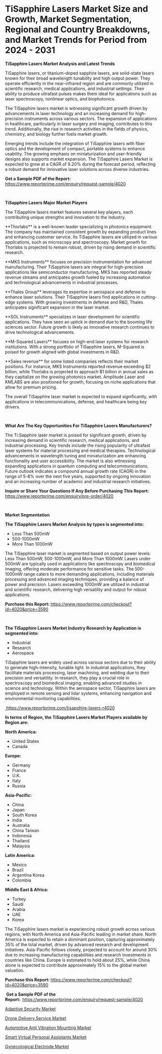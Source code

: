 <p><h1>TiSapphire Lasers Market Size and Growth, Market Segmentation, Regional and Country Breakdowns, and Market Trends for Period from 2024 -  2031</h1></p><p><strong>TiSapphire Lasers Market Analysis and Latest Trends</strong></p>
<p><p>TiSapphire lasers, or titanium-doped sapphire lasers, are solid-state lasers known for their broad wavelength tunability and high output power. They operate efficiently in the near-infrared region and are commonly utilized in scientific research, medical applications, and industrial settings. Their ability to produce ultrafast pulses makes them ideal for applications such as laser spectroscopy, nonlinear optics, and biophotonics.</p><p>The TiSapphire lasers market is witnessing significant growth driven by advancements in laser technology and an increasing demand for high-precision instruments across various sectors. The expansion of applications in healthcare, particularly in laser surgery and imaging, contributes to this trend. Additionally, the rise in research activities in the fields of physics, chemistry, and biology further fuels market growth. </p><p>Emerging trends include the integration of TiSapphire lasers with fiber optics and the development of compact, portable systems to enhance usability. The growing emphasis on miniaturization and user-friendly designs also supports market expansion. The TiSapphire Lasers Market is expected to grow at a CAGR of 9.20% during the forecast period, reflecting a robust demand for innovative laser solutions across diverse industries.</p></p>
<p><strong>Get a Sample PDF of the Report:&nbsp;</strong> <a href="https://www.reportprime.com/enquiry/request-sample/4020">https://www.reportprime.com/enquiry/request-sample/4020</a></p>
<p>&nbsp;</p>
<p><strong>TiSapphire Lasers Major Market Players</strong></p>
<p><p>The TiSapphire lasers market features several key players, each contributing unique strengths and innovation to the industry.</p><p>**Thorlabs** is a well-known leader specializing in photonics equipment. The company has maintained consistent growth by expanding product lines and enhancing customer service. Its TiSapphire lasers are utilized in various applications, such as microscopy and spectroscopy. Market growth for Thorlabs is projected to remain robust, driven by rising demand in scientific research.</p><p>**MKS Instruments** focuses on precision instrumentation for advanced manufacturing. Their TiSapphire lasers are integral for high-precision applications like semiconductor manufacturing. MKS has reported steady revenue streams and anticipates growth fueled by increasing automation and technological advancements in industrial processes.</p><p>**Thales Group** leverages its expertise in aerospace and defense to enhance laser solutions. Their TiSapphire lasers find applications in cutting-edge systems. With growing investments in defense and R&D, Thales anticipates significant expansion in the laser market.</p><p>**SOL Instruments** specializes in laser development for scientific applications. They have seen an uptick in demand due to the booming life sciences sector. Future growth is likely as innovative research continues to drive technological advancements.</p><p>**M-Squared Lasers** focuses on high-end laser systems for research institutions. With a strong portfolio of TiSapphire lasers, M-Squared is poised for growth aligned with global investments in R&D.</p><p>**Sales revenue** for some listed companies reflects their market positions. For instance, MKS Instruments reported revenue exceeding $2 billion, while Thorlabs is projected to approach $1 billion in annual sales as they capitalize on the growing photonics market. Amplitude Laser and KMLABS are also positioned for growth, focusing on niche applications that allow for premium pricing. </p><p>The overall TiSapphire laser market is expected to expand significantly, with applications in telecommunications, defense, and healthcare being key drivers.</p></p>
<p>&nbsp;</p>
<p><strong>What Are The Key Opportunities For TiSapphire Lasers Manufacturers?</strong></p>
<p><p>The Ti:Sapphire laser market is poised for significant growth, driven by increasing demand in scientific research, medical applications, and industrial processing. Key trends include the rising popularity of ultrafast laser systems for material processing and medical therapies. Technological advancements in wavelength tuning and miniaturization are enhancing functionality and user accessibility. The market is also witnessing expanding applications in quantum computing and telecommunications. Future outlook indicates a compound annual growth rate (CAGR) in the range of 5-8% over the next five years, supported by ongoing innovation and an increasing number of academic and industrial research initiatives.</p></p>
<p><strong>Inquire or Share Your Questions If Any Before Purchasing This Report:</strong> <a href="https://www.reportprime.com/enquiry/pre-order/4020">https://www.reportprime.com/enquiry/pre-order/4020</a></p>
<p>&nbsp;</p>
<p><strong>Market Segmentation</strong></p>
<p><strong>The TiSapphire Lasers Market Analysis by types is segmented into:</strong></p>
<p><ul><li>Less Than 500mW</li><li>500-1000mW</li><li>More Than 1000mW</li></ul></p>
<p><p>The TiSapphire laser market is segmented based on output power levels: Less Than 500mW, 500-1000mW, and More Than 1000mW. Lasers under 500mW are typically used in applications like spectroscopy and biomedical imaging, offering moderate performance for sensitive tasks. The 500-1000mW range caters to more demanding applications, including materials processing and advanced imaging techniques, providing a balance of power and precision. Lasers exceeding 1000mW are utilized in industrial and scientific research, delivering high versatility and output for robust applications.</p></p>
<p><strong>Purchase this Report:&nbsp;</strong><a href="https://www.reportprime.com/checkout?id=4020&price=3590">https://www.reportprime.com/checkout?id=4020&price=3590</a></p>
<p>&nbsp;</p>
<p><strong>The TiSapphire Lasers Market Industry Research by Application is segmented into:</strong></p>
<p><ul><li>Industrial</li><li>Research</li><li>Aerospace</li></ul></p>
<p><p>TiSapphire lasers are widely used across various sectors due to their ability to generate high-intensity, tunable light. In industrial applications, they facilitate materials processing, laser machining, and welding due to their precision and versatility. In research, they play a crucial role in spectroscopy and biomedical imaging, enabling advanced studies in science and technology. Within the aerospace sector, TiSapphire lasers are employed in remote sensing and lidar systems, enhancing navigation and environmental monitoring capabilities.</p></p>
<p><a href="https://www.reportprime.com/tisapphire-lasers-r4020">&nbsp;https://www.reportprime.com/tisapphire-lasers-r4020</a></p>
<p><strong>In terms of Region, the TiSapphire Lasers Market Players available by Region are:</strong></p>
<p>
    <p> <strong> North America: </strong>
        <ul>
            <li>United States</li>
            <li>Canada</li>
        </ul>
        </p> 
    <p> <strong> Europe: </strong>
        <ul>
            <li>Germany</li>
            <li>France</li>
            <li>U.K.</li>
            <li>Italy</li>
            <li>Russia</li>
        </ul>
        </p> 
    <p> <strong> Asia-Pacific: </strong>
        <ul>
            <li>China</li>
            <li>Japan</li>
            <li>South Korea</li>
            <li>India</li>
            <li>Australia</li>
            <li>China Taiwan</li>
            <li>Indonesia</li>
            <li>Thailand</li>
            <li>Malaysia</li>
        </ul>
        </p> 
    <p> <strong> Latin America: </strong>
        <ul>
            <li>Mexico</li>
            <li>Brazil</li>
            <li>Argentina Korea</li>
            <li>Colombia</li>
        </ul>
        </p> 
    <p> <strong> Middle East & Africa: </strong>
        <ul>
            <li>Turkey</li>
            <li>Saudi</li>
            <li>Arabia</li>
            <li>UAE</li>
            <li>Korea</li>
        </ul>
    </p>
    </p>
<p><p>The TiSapphire lasers market is experiencing robust growth across various regions, with North America and Asia-Pacific leading in market share. North America is expected to retain a dominant position, capturing approximately 35% of the total market, driven by advanced research and development initiatives. Asia-Pacific follows closely, projected to account for around 30% due to increasing manufacturing capabilities and research investments in countries like China. Europe is estimated to hold about 25%, while China alone is expected to contribute approximately 15% to the global market valuation.</p></p>
<p><strong>Purchase this Report: </strong><a href="https://www.reportprime.com/checkout?id=4020&price=3590">https://www.reportprime.com/checkout?id=4020&price=3590</a></p>
<p>&nbsp;<strong>Get a Sample PDF of the Report:&nbsp;&nbsp;</strong><a href="https://www.reportprime.com/enquiry/request-sample/4020">https://www.reportprime.com/enquiry/request-sample/4020</a></p>
<p><strong></strong></p>
<p><p><a href="https://www.linkedin.com/pulse/what-factors-influence-adaptive-security-market-coming-years-product-amcoe?trackingId=NYzP2ywFTjiphMvx%2FqsDaw%3D%3D">Adaptive Security Market</a></p><p><a href="https://www.linkedin.com/pulse/market-forecasting-change-global-drone-delivery-service-ebkge?trackingId=xjaWdBC5StWFLCvNvVfnYA%3D%3D">Drone Delivery Service Market</a></p><p><a href="https://issuu.com/reportprime-2/docs/automotive-anti-vibration-mounting-_ad148b3f634d4b">Automotive Anti Vibration Mounting Market</a></p><p><a href="https://www.linkedin.com/pulse/smart-virtual-personal-assistants-market-segmentation-geographical-gyhze?trackingId=ouokSXEcRGuzvK8a3CBL0w%3D%3D">Smart Virtual Personal Assistants Market</a></p><p><a href="https://issuu.com/reportprime-2/docs/gynecological-electrode-market-size_45840c44d40572">Gynecological Electrode Market</a></p></p>